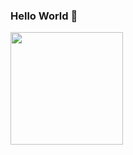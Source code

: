 ### Hello World  👋

  <img height="180em" src="https://github-readme-stats.vercel.app/api/top-langs/?username=gabrielalvino&layout=compact&langs_count=7&theme=dracula"/>







<!--
**gabrielalvino/gabrielalvino** is a ✨ _special_ ✨ repository because its `README.md` (this file) appears on your GitHub profile.

Here are some ideas to get you started:

- 🔭 I’m currently working on ...
- 🌱 I’m currently learning ...
- 👯 I’m looking to collaborate on ...
- 🤔 I’m looking for help with ...
- 💬 Ask me about ...
- 📫 How to reach me: ...
- 😄 Pronouns: ...
- ⚡ Fun fact: ...
-->
